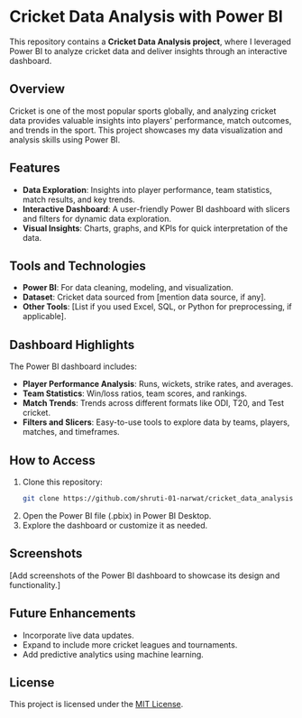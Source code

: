 
# Cricket Data Analysis with Power BI  

This repository contains a **Cricket Data Analysis project**, where I leveraged Power BI to analyze cricket data and deliver insights through an interactive dashboard.  

## Overview  

Cricket is one of the most popular sports globally, and analyzing cricket data provides valuable insights into players' performance, match outcomes, and trends in the sport. This project showcases my data visualization and analysis skills using Power BI.  

## Features  

- **Data Exploration**: Insights into player performance, team statistics, match results, and key trends.  
- **Interactive Dashboard**: A user-friendly Power BI dashboard with slicers and filters for dynamic data exploration.  
- **Visual Insights**: Charts, graphs, and KPIs for quick interpretation of the data.  

## Tools and Technologies  

- **Power BI**: For data cleaning, modeling, and visualization.  
- **Dataset**: Cricket data sourced from [mention data source, if any].  
- **Other Tools**: [List if you used Excel, SQL, or Python for preprocessing, if applicable].  

## Dashboard Highlights  

The Power BI dashboard includes:  
- **Player Performance Analysis**: Runs, wickets, strike rates, and averages.  
- **Team Statistics**: Win/loss ratios, team scores, and rankings.  
- **Match Trends**: Trends across different formats like ODI, T20, and Test cricket.  
- **Filters and Slicers**: Easy-to-use tools to explore data by teams, players, matches, and timeframes.  

## How to Access  

1. Clone this repository:  
   ```bash  
   git clone https://github.com/shruti-01-narwat/cricket_data_analysis.git  
   ```  
2. Open the Power BI file (.pbix) in Power BI Desktop.  
3. Explore the dashboard or customize it as needed.  

## Screenshots  

[Add screenshots of the Power BI dashboard to showcase its design and functionality.]  

## Future Enhancements  

- Incorporate live data updates.  
- Expand to include more cricket leagues and tournaments.  
- Add predictive analytics using machine learning.  

## License  

This project is licensed under the [MIT License](LICENSE).  


